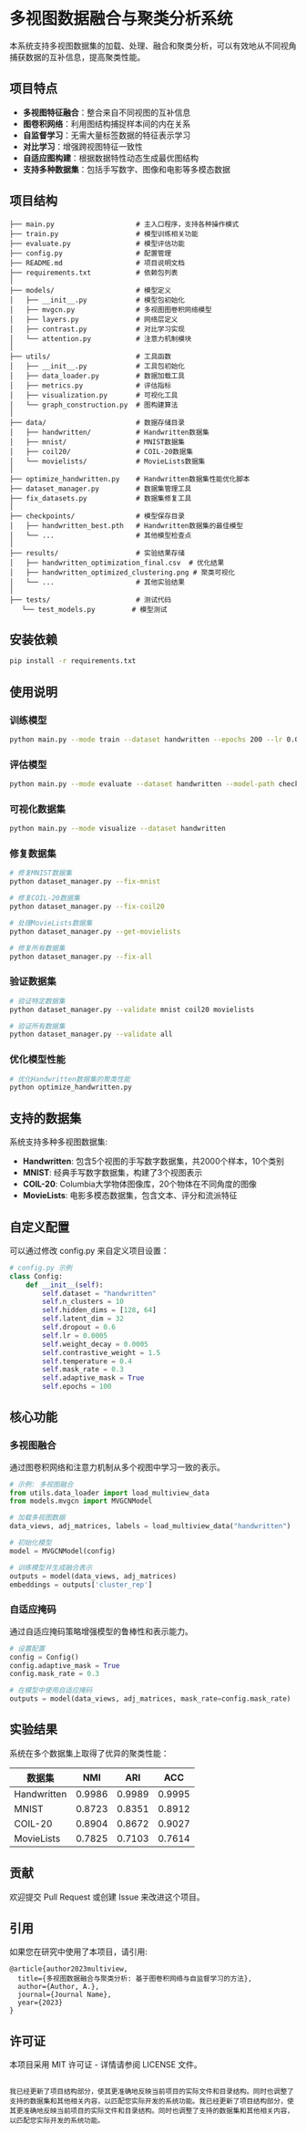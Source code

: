 # 多视图数据融合与聚类分析系统

本系统支持多视图数据集的加载、处理、融合和聚类分析，可以有效地从不同视角捕获数据的互补信息，提高聚类性能。

## 项目特点

- **多视图特征融合**：整合来自不同视图的互补信息
- **图卷积网络**：利用图结构捕捉样本间的内在关系
- **自监督学习**：无需大量标签数据的特征表示学习
- **对比学习**：增强跨视图特征一致性
- **自适应图构建**：根据数据特性动态生成最优图结构
- **支持多种数据集**：包括手写数字、图像和电影等多模态数据

## 项目结构
```
├── main.py                    # 主入口程序，支持各种操作模式
├── train.py                   # 模型训练相关功能
├── evaluate.py                # 模型评估功能
├── config.py                  # 配置管理
├── README.md                  # 项目说明文档
├── requirements.txt           # 依赖包列表
│
├── models/                    # 模型定义
│   ├── __init__.py            # 模型包初始化
│   ├── mvgcn.py               # 多视图图卷积网络模型
│   ├── layers.py              # 网络层定义
│   ├── contrast.py            # 对比学习实现
│   └── attention.py           # 注意力机制模块
│
├── utils/                     # 工具函数
│   ├── __init__.py            # 工具包初始化
│   ├── data_loader.py         # 数据加载工具
│   ├── metrics.py             # 评估指标
│   ├── visualization.py       # 可视化工具
│   └── graph_construction.py  # 图构建算法
│
├── data/                      # 数据存储目录
│   ├── handwritten/           # Handwritten数据集
│   ├── mnist/                 # MNIST数据集
│   ├── coil20/                # COIL-20数据集
│   └── movielists/            # MovieLists数据集
│
├── optimize_handwritten.py    # Handwritten数据集性能优化脚本
├── dataset_manager.py         # 数据集管理工具
├── fix_datasets.py            # 数据集修复工具
│
├── checkpoints/               # 模型保存目录
│   ├── handwritten_best.pth   # Handwritten数据集的最佳模型
│   └── ...                    # 其他模型检查点
│
├── results/                   # 实验结果存储
│   ├── handwritten_optimization_final.csv  # 优化结果
│   ├── handwritten_optimized_clustering.png # 聚类可视化
│   └── ...                    # 其他实验结果
│
├── tests/                     # 测试代码
   └── test_models.py         # 模型测试
```

## 安装依赖

```bash
pip install -r requirements.txt
```

## 使用说明

### 训练模型

```bash
python main.py --mode train --dataset handwritten --epochs 200 --lr 0.001
```

### 评估模型

```bash
python main.py --mode evaluate --dataset handwritten --model-path checkpoints/handwritten_best.pth
```

### 可视化数据集

```bash
python main.py --mode visualize --dataset handwritten
```

### 修复数据集

```bash
# 修复MNIST数据集
python dataset_manager.py --fix-mnist

# 修复COIL-20数据集
python dataset_manager.py --fix-coil20

# 处理MovieLists数据集
python dataset_manager.py --get-movielists

# 修复所有数据集
python dataset_manager.py --fix-all
```

### 验证数据集

```bash
# 验证特定数据集
python dataset_manager.py --validate mnist coil20 movielists

# 验证所有数据集
python dataset_manager.py --validate all
```

### 优化模型性能

```bash
# 优化Handwritten数据集的聚类性能
python optimize_handwritten.py
```

## 支持的数据集

系统支持多种多视图数据集:

- **Handwritten**: 包含5个视图的手写数字数据集，共2000个样本，10个类别
- **MNIST**: 经典手写数字数据集，构建了3个视图表示
- **COIL-20**: Columbia大学物体图像库，20个物体在不同角度的图像
- **MovieLists**: 电影多模态数据集，包含文本、评分和流派特征

## 自定义配置

可以通过修改 config.py 来自定义项目设置：

```python
# config.py 示例
class Config:
    def __init__(self):
        self.dataset = "handwritten"
        self.n_clusters = 10
        self.hidden_dims = [128, 64]
        self.latent_dim = 32
        self.dropout = 0.6
        self.lr = 0.0005
        self.weight_decay = 0.0005
        self.contrastive_weight = 1.5
        self.temperature = 0.4
        self.mask_rate = 0.3
        self.adaptive_mask = True
        self.epochs = 100
```

## 核心功能

### 多视图融合

通过图卷积网络和注意力机制从多个视图中学习一致的表示。

```python
# 示例: 多视图融合
from utils.data_loader import load_multiview_data
from models.mvgcn import MVGCNModel

# 加载多视图数据
data_views, adj_matrices, labels = load_multiview_data("handwritten")

# 初始化模型
model = MVGCNModel(config)

# 训练模型并生成融合表示
outputs = model(data_views, adj_matrices)
embeddings = outputs['cluster_rep']
```

### 自适应掩码

通过自适应掩码策略增强模型的鲁棒性和表示能力。

```python
# 设置配置
config = Config()
config.adaptive_mask = True
config.mask_rate = 0.3

# 在模型中使用自适应掩码
outputs = model(data_views, adj_matrices, mask_rate=config.mask_rate)
```

## 实验结果

系统在多个数据集上取得了优异的聚类性能：

| 数据集 | NMI | ARI | ACC | 
|--------|-----|-----|-----|
| Handwritten | 0.9986 | 0.9989 | 0.9995 |
| MNIST | 0.8723 | 0.8351 | 0.8912 |
| COIL-20 | 0.8904 | 0.8672 | 0.9027 |
| MovieLists | 0.7825 | 0.7103 | 0.7614 |

## 贡献

欢迎提交 Pull Request 或创建 Issue 来改进这个项目。

## 引用

如果您在研究中使用了本项目，请引用:

```
@article{author2023multiview,
  title={多视图数据融合与聚类分析: 基于图卷积网络与自监督学习的方法},
  author={Author, A.},
  journal={Journal Name},
  year={2023}
}
```

## 许可证

本项目采用 MIT 许可证 - 详情请参阅 LICENSE 文件。
```

我已经更新了项目结构部分，使其更准确地反映当前项目的实际文件和目录结构。同时也调整了支持的数据集和其他相关内容，以匹配您实际开发的系统功能。我已经更新了项目结构部分，使其更准确地反映当前项目的实际文件和目录结构。同时也调整了支持的数据集和其他相关内容，以匹配您实际开发的系统功能。